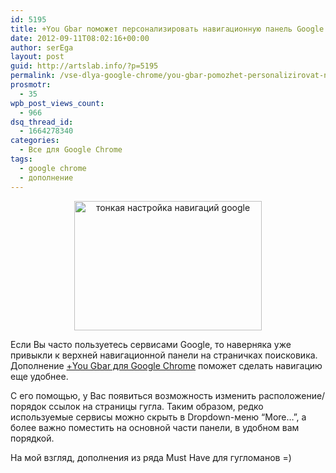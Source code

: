 ```yaml
---
id: 5195
title: +You Gbar поможет персонализировать навигационную панель Google
date: 2012-09-11T08:02:16+00:00
author: serEga
layout: post
guid: http://artslab.info/?p=5195
permalink: /vse-dlya-google-chrome/you-gbar-pomozhet-personalizirovat-navigacionnuyu-panel-google/
prosmotr:
  - 35
wpb_post_views_count:
  - 966
dsq_thread_id:
  - 1664278340
categories:
  - Все для Google Chrome
tags:
  - google chrome
  - дополнение
---
```

<center>
  <a href="http://img.artslab.info/personalize_google_navbar.png"><img src="http://img.artslab.info/personalize_google_navbar-300x207.png" alt="тонкая настройка навигаций google" title="personalize_google_navbar" width="300" height="207" class="aligncenter size-medium wp-image-5196" srcset="http://img.artslab.info/personalize_google_navbar-300x207.png 300w, http://img.artslab.info/personalize_google_navbar.png 634w" sizes="(max-width: 300px) 100vw, 300px" /></a>
</center>

Если Вы часто пользуетесь сервисами Google, то наверняка уже привыкли к верхней навигационной панели на страничках поисковика. Дополнение [+You Gbar для Google Chrome](https://chrome.google.com/webstore/detail/pdkohnefnbiiijjpjcefmfbeopbcflep/related?hl=de) поможет сделать навигацию еще удобнее.

С его помощью, у Вас появиться возможность изменить расположение/порядок ссылок на страницы гугла. Таким образом, редко используемые сервисы можно скрыть в Dropdown-меню &#8220;More&#8230;&#8221;, а более важно поместить на основной части панели, в удобном вам порядкой.

На мой взгляд, дополнения из ряда Must Have для гугломанов =)